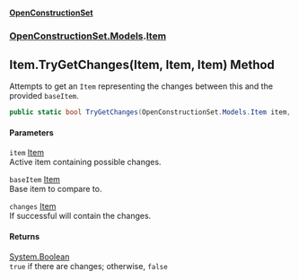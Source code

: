 #### [OpenConstructionSet](index.md 'index')
### [OpenConstructionSet.Models](index.md#OpenConstructionSet_Models 'OpenConstructionSet.Models').[Item](Z9pYmp3jhG_PhNCQ0nlOeg.md 'OpenConstructionSet.Models.Item')
## Item.TryGetChanges(Item, Item, Item) Method
Attempts to get an `Item` representing the changes between this and the provided `baseItem`.  
```csharp
public static bool TryGetChanges(OpenConstructionSet.Models.Item item, OpenConstructionSet.Models.Item baseItem, out OpenConstructionSet.Models.Item changes);
```
#### Parameters
<a name='OpenConstructionSet_Models_Item_TryGetChanges(OpenConstructionSet_Models_Item_OpenConstructionSet_Models_Item_OpenConstructionSet_Models_Item)_item'></a>
`item` [Item](Z9pYmp3jhG_PhNCQ0nlOeg.md 'OpenConstructionSet.Models.Item')  
Active item containing possible changes.
  
<a name='OpenConstructionSet_Models_Item_TryGetChanges(OpenConstructionSet_Models_Item_OpenConstructionSet_Models_Item_OpenConstructionSet_Models_Item)_baseItem'></a>
`baseItem` [Item](Z9pYmp3jhG_PhNCQ0nlOeg.md 'OpenConstructionSet.Models.Item')  
Base item to compare to.
  
<a name='OpenConstructionSet_Models_Item_TryGetChanges(OpenConstructionSet_Models_Item_OpenConstructionSet_Models_Item_OpenConstructionSet_Models_Item)_changes'></a>
`changes` [Item](Z9pYmp3jhG_PhNCQ0nlOeg.md 'OpenConstructionSet.Models.Item')  
If successful will contain the changes.
  
#### Returns
[System.Boolean](https://docs.microsoft.com/en-us/dotnet/api/System.Boolean 'System.Boolean')  
`true` if there are changes; otherwise, `false`
